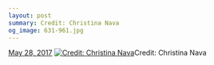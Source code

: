 ```yaml
---
layout: post
summary: Credit: Christina Nava
og_image: 631-961.jpg
---
```


<p>
  <time><a href="/631">May 28, 2017</a></time>
  <a href="/631"><img src="{{ site.assets_url }}/631-480.jpg" srcset="{{ site.assets_url }}/631-240.jpg 240w, {{ site.assets_url }}/631-480.jpg 480w, {{ site.assets_url }}/631-721.jpg 721w, {{ site.assets_url }}/631-961.jpg 961w" sizes="(min-width: 700px) 50vw, calc(100vw - 2rem)" alt="Credit: Christina Nava" /></a><span>Credit: Christina Nava</span>
</p>
